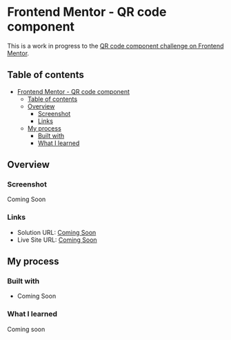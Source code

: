 # Frontend Mentor - QR code component

This is a work in progress to the [QR code component challenge on Frontend Mentor](https://www.frontendmentor.io/challenges/qr-code-component-iux_sIO_H).

## Table of contents

- [Frontend Mentor - QR code component](#frontend-mentor---qr-code-component)
  - [Table of contents](#table-of-contents)
  - [Overview](#overview)
    - [Screenshot](#screenshot)
    - [Links](#links)
  - [My process](#my-process)
    - [Built with](#built-with)
    - [What I learned](#what-i-learned)



## Overview

### Screenshot

Coming Soon

### Links

- Solution URL: [Coming Soon](https://your-solution-url.com)
- Live Site URL: [Coming Soon](https://your-live-site-url.com)

## My process

### Built with

- Coming Soon

### What I learned

Coming soon